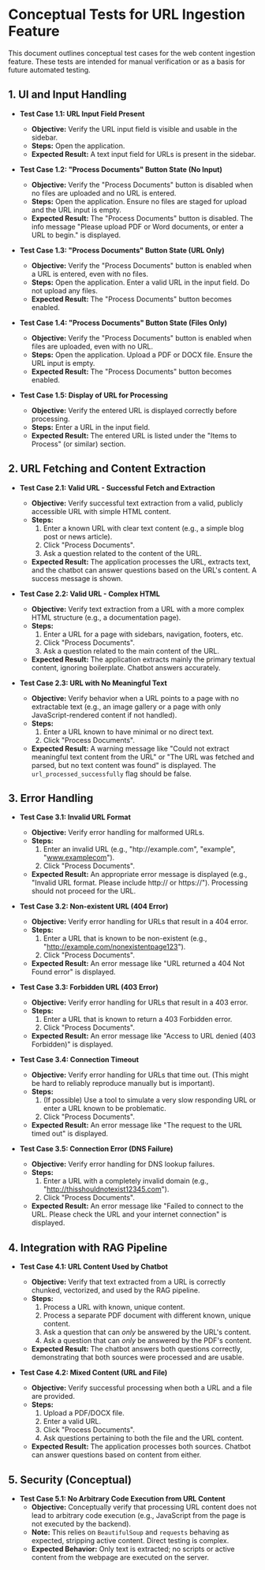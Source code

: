 # Conceptual Tests for URL Ingestion Feature

This document outlines conceptual test cases for the web content ingestion feature. These tests are intended for manual verification or as a basis for future automated testing.

## 1. UI and Input Handling

*   **Test Case 1.1: URL Input Field Present**
    *   **Objective:** Verify the URL input field is visible and usable in the sidebar.
    *   **Steps:** Open the application.
    *   **Expected Result:** A text input field for URLs is present in the sidebar.

*   **Test Case 1.2: "Process Documents" Button State (No Input)**
    *   **Objective:** Verify the "Process Documents" button is disabled when no files are uploaded and no URL is entered.
    *   **Steps:** Open the application. Ensure no files are staged for upload and the URL input is empty.
    *   **Expected Result:** The "Process Documents" button is disabled. The info message "Please upload PDF or Word documents, or enter a URL to begin." is displayed.

*   **Test Case 1.3: "Process Documents" Button State (URL Only)**
    *   **Objective:** Verify the "Process Documents" button is enabled when a URL is entered, even with no files.
    *   **Steps:** Open the application. Enter a valid URL in the input field. Do not upload any files.
    *   **Expected Result:** The "Process Documents" button becomes enabled.

*   **Test Case 1.4: "Process Documents" Button State (Files Only)**
    *   **Objective:** Verify the "Process Documents" button is enabled when files are uploaded, even with no URL.
    *   **Steps:** Open the application. Upload a PDF or DOCX file. Ensure the URL input is empty.
    *   **Expected Result:** The "Process Documents" button becomes enabled.

*   **Test Case 1.5: Display of URL for Processing**
    *   **Objective:** Verify the entered URL is displayed correctly before processing.
    *   **Steps:** Enter a URL in the input field.
    *   **Expected Result:** The entered URL is listed under the "Items to Process" (or similar) section.

## 2. URL Fetching and Content Extraction

*   **Test Case 2.1: Valid URL - Successful Fetch and Extraction**
    *   **Objective:** Verify successful text extraction from a valid, publicly accessible URL with simple HTML content.
    *   **Steps:**
        1.  Enter a known URL with clear text content (e.g., a simple blog post or news article).
        2.  Click "Process Documents".
        3.  Ask a question related to the content of the URL.
    *   **Expected Result:** The application processes the URL, extracts text, and the chatbot can answer questions based on the URL's content. A success message is shown.

*   **Test Case 2.2: Valid URL - Complex HTML**
    *   **Objective:** Verify text extraction from a URL with a more complex HTML structure (e.g., a documentation page).
    *   **Steps:**
        1.  Enter a URL for a page with sidebars, navigation, footers, etc.
        2.  Click "Process Documents".
        3.  Ask a question related to the main content of the URL.
    *   **Expected Result:** The application extracts mainly the primary textual content, ignoring boilerplate. Chatbot answers accurately.

*   **Test Case 2.3: URL with No Meaningful Text**
    *   **Objective:** Verify behavior when a URL points to a page with no extractable text (e.g., an image gallery or a page with only JavaScript-rendered content if not handled).
    *   **Steps:**
        1.  Enter a URL known to have minimal or no direct text.
        2.  Click "Process Documents".
    *   **Expected Result:** A warning message like "Could not extract meaningful text content from the URL" or "The URL was fetched and parsed, but no text content was found" is displayed. The `url_processed_successfully` flag should be false.

## 3. Error Handling

*   **Test Case 3.1: Invalid URL Format**
    *   **Objective:** Verify error handling for malformed URLs.
    *   **Steps:**
        1.  Enter an invalid URL (e.g., "htp://example.com", "example", "www.examplecom").
        2.  Click "Process Documents".
    *   **Expected Result:** An appropriate error message is displayed (e.g., "Invalid URL format. Please include http:// or https://"). Processing should not proceed for the URL.

*   **Test Case 3.2: Non-existent URL (404 Error)**
    *   **Objective:** Verify error handling for URLs that result in a 404 error.
    *   **Steps:**
        1.  Enter a URL that is known to be non-existent (e.g., "http://example.com/nonexistentpage123").
        2.  Click "Process Documents".
    *   **Expected Result:** An error message like "URL returned a 404 Not Found error" is displayed.

*   **Test Case 3.3: Forbidden URL (403 Error)**
    *   **Objective:** Verify error handling for URLs that result in a 403 error.
    *   **Steps:**
        1.  Enter a URL that is known to return a 403 Forbidden error.
        2.  Click "Process Documents".
    *   **Expected Result:** An error message like "Access to URL denied (403 Forbidden)" is displayed.

*   **Test Case 3.4: Connection Timeout**
    *   **Objective:** Verify error handling for URLs that time out. (This might be hard to reliably reproduce manually but is important).
    *   **Steps:**
        1.  (If possible) Use a tool to simulate a very slow responding URL or enter a URL known to be problematic.
        2.  Click "Process Documents".
    *   **Expected Result:** An error message like "The request to the URL timed out" is displayed.

*   **Test Case 3.5: Connection Error (DNS Failure)**
    *   **Objective:** Verify error handling for DNS lookup failures.
    *   **Steps:**
        1.  Enter a URL with a completely invalid domain (e.g., "http://thisshouldnotexist12345.com").
        2.  Click "Process Documents".
    *   **Expected Result:** An error message like "Failed to connect to the URL. Please check the URL and your internet connection" is displayed.

## 4. Integration with RAG Pipeline

*   **Test Case 4.1: URL Content Used by Chatbot**
    *   **Objective:** Verify that text extracted from a URL is correctly chunked, vectorized, and used by the RAG pipeline.
    *   **Steps:**
        1.  Process a URL with known, unique content.
        2.  Process a separate PDF document with different known, unique content.
        3.  Ask a question that can *only* be answered by the URL's content.
        4.  Ask a question that can *only* be answered by the PDF's content.
    *   **Expected Result:** The chatbot answers both questions correctly, demonstrating that both sources were processed and are usable.

*   **Test Case 4.2: Mixed Content (URL and File)**
    *   **Objective:** Verify successful processing when both a URL and a file are provided.
    *   **Steps:**
        1.  Upload a PDF/DOCX file.
        2.  Enter a valid URL.
        3.  Click "Process Documents".
        4.  Ask questions pertaining to both the file and the URL content.
    *   **Expected Result:** The application processes both sources. Chatbot can answer questions based on content from either.

## 5. Security (Conceptual)

*   **Test Case 5.1: No Arbitrary Code Execution from URL Content**
    *   **Objective:** Conceptually verify that processing URL content does not lead to arbitrary code execution (e.g., JavaScript from the page is not executed by the backend).
    *   **Note:** This relies on `BeautifulSoup` and `requests` behaving as expected, stripping active content. Direct testing is complex.
    *   **Expected Behavior:** Only text is extracted; no scripts or active content from the webpage are executed on the server.
